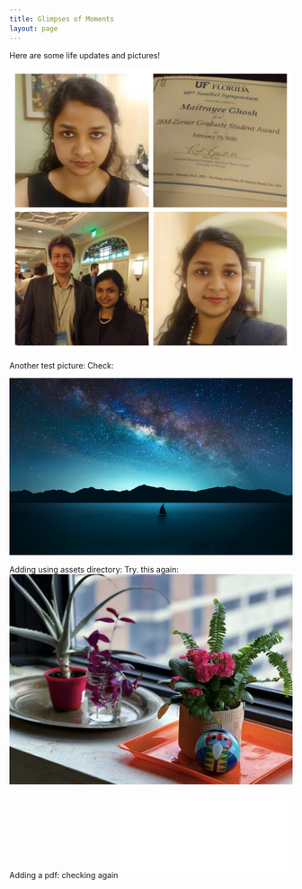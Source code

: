 ```yaml
---
title: Glimpses of Moments
layout: page
---
```


Here are some life updates and pictures!

![Award picture](images/454035E0-ECF2-4BD6-BD89-66AF2D164E12.jpeg)


Another test picture: Check:

![Stars](images/wallpaper-mania.com_High_resolution_wallpaper_background_ID_77701928549.jpg)

Adding using assets directory: Try. this again:
![Plant picture](assets/MaitrayeeGhosh_Plant.png) 

Adding a pdf: checking again
![CV](assets/document-2.pdf)
